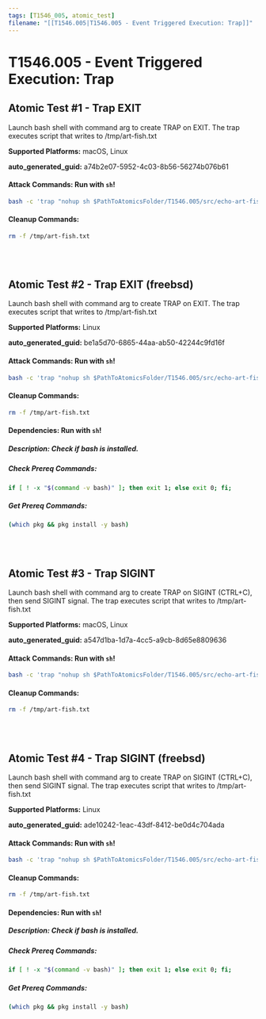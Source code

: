 ```yaml
---
tags: [T1546_005, atomic_test]
filename: "[[T1546.005|T1546.005 - Event Triggered Execution: Trap]]"
---
```

# T1546.005 - Event Triggered Execution: Trap

## Atomic Test #1 - Trap EXIT
Launch bash shell with command arg to create TRAP on EXIT.
The trap executes script that writes to /tmp/art-fish.txt

**Supported Platforms:** macOS, Linux


**auto_generated_guid:** a74b2e07-5952-4c03-8b56-56274b076b61






#### Attack Commands: Run with `sh`! 


```sh
bash -c 'trap "nohup sh $PathToAtomicsFolder/T1546.005/src/echo-art-fish.sh" EXIT'
```

#### Cleanup Commands:
```sh
rm -f /tmp/art-fish.txt
```





<br/>
<br/>

## Atomic Test #2 - Trap EXIT (freebsd)
Launch bash shell with command arg to create TRAP on EXIT.
The trap executes script that writes to /tmp/art-fish.txt

**Supported Platforms:** Linux


**auto_generated_guid:** be1a5d70-6865-44aa-ab50-42244c9fd16f






#### Attack Commands: Run with `sh`! 


```sh
bash -c 'trap "nohup sh $PathToAtomicsFolder/T1546.005/src/echo-art-fish.sh" EXIT'
```

#### Cleanup Commands:
```sh
rm -f /tmp/art-fish.txt
```



#### Dependencies:  Run with `sh`!
##### Description: Check if bash is installed.
##### Check Prereq Commands:
```sh
if [ ! -x "$(command -v bash)" ]; then exit 1; else exit 0; fi;
```
##### Get Prereq Commands:
```sh
(which pkg && pkg install -y bash)
```




<br/>
<br/>

## Atomic Test #3 - Trap SIGINT
Launch bash shell with command arg to create TRAP on SIGINT (CTRL+C), then send SIGINT signal.
The trap executes script that writes to /tmp/art-fish.txt

**Supported Platforms:** macOS, Linux


**auto_generated_guid:** a547d1ba-1d7a-4cc5-a9cb-8d65e8809636






#### Attack Commands: Run with `sh`! 


```sh
bash -c 'trap "nohup sh $PathToAtomicsFolder/T1546.005/src/echo-art-fish.sh" SIGINT && kill -SIGINT $$'
```

#### Cleanup Commands:
```sh
rm -f /tmp/art-fish.txt
```





<br/>
<br/>

## Atomic Test #4 - Trap SIGINT (freebsd)
Launch bash shell with command arg to create TRAP on SIGINT (CTRL+C), then send SIGINT signal.
The trap executes script that writes to /tmp/art-fish.txt

**Supported Platforms:** Linux


**auto_generated_guid:** ade10242-1eac-43df-8412-be0d4c704ada






#### Attack Commands: Run with `sh`! 


```sh
bash -c 'trap "nohup sh $PathToAtomicsFolder/T1546.005/src/echo-art-fish.sh" SIGINT && kill -SIGINT $$'
```

#### Cleanup Commands:
```sh
rm -f /tmp/art-fish.txt
```



#### Dependencies:  Run with `sh`!
##### Description: Check if bash is installed.
##### Check Prereq Commands:
```sh
if [ ! -x "$(command -v bash)" ]; then exit 1; else exit 0; fi;
```
##### Get Prereq Commands:
```sh
(which pkg && pkg install -y bash)
```




<br/>
